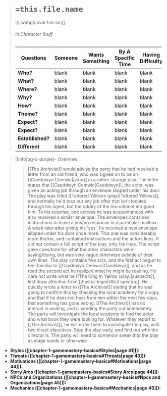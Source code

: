 
> # `=this.file.name`
> ![[.webp|cover hm-sm]]
> ###### In Character Stuff
> Questions |  Someone | Wants Something | By A Specific Time | Having Difficulty | Using | Because |
> ---|---|---|---|---|---|---|
> **Who?** | blank | blank | blank | blank | blank | blank | 
> **What?** | blank | blank | blank | blank | blank | blank | 
> **Where?** | blank | blank | blank | blank | blank | blank |
> **Why?** | blank | blank | blank | blank | blank | blank |
> **How?** | blank | blank | blank | blank | blank | blank | 
> **Theme?** | blank | blank | blank | blank | blank | blank | 
> **Expect?** | blank | blank | blank | blank | blank | blank |
> **Expect?** | blank | blank | blank | blank | blank | blank |
> **Established?** | blank | blank | blank | blank | blank | blank |
> **Different** | blank | blank | blank | blank | blank | blank |

> [!info|bg-c-purple]- Overview
>> [[The Archivist]] would advise the party that he had received a letter from an old friend, who was signed on to be an [[Caeddwyn Cemwic|actor]] in a rather strange play. The letter states that [[Caeddwyn Cemwic|Caeddwyn]], the actor, was given an acting job through an envelope slipped under his door. The play was titled [[Tattered Yellows (play)|Tattered Yellows]], and normally he'd toss out any job offer that isn't located through his agent, but the oddity of the recruitment intrigued him. To his surprise, one actress he was acquaintances with also received a similar envelope. The envelopes contained instructions to leave a yes/no response in a particular mailbox. A week later after giving his 'yes', he received a new envelope slipped under his door once more. This one was considerably more thicker, and contained instructions and the actors lines. It did not contain a full script of the play, only his lines. The script gave cues/tone for what the other characters were saying/doing, but was very vague otherwise outside of their own lines. The play contains five acts, and the first act begun to feel familiar to [[Caeddwyn Cemwic|Caeddwyn]], and as he read the second act he realized what he might be reading. He dare not write what he [[The King In Yellow (play)|suspects]], lest draw attention from [[hastur-logm|iillicit spectra]]. He quickly wrote a letter to [[The Archivist]] stating that he was going to confirm this by checking the local academy for a copy and that if he does not hear from him within the next few days, that something has gone wrong. [[The Archivist]] has no interest in waiting, and is sending the party out immediately. 
>>  The party will investigate the local academy to find the actor and what book they were looking for. 
>>  Whatever they report to [[The Archivist]], he will order them to investigate the play, with two direct objectives. Stop the play early, and find out who the director is. 
>>  The party will need to somehow sneak into the play as stage hands or otherwise
>



- **Styles ([[chapter-1-gamemastery-basics#Styles|page 41]]):** <!The overall vibe of your game, such as a gritty game, dungeon crawl, or high adventure. These frameworks offer guidelines for the number of sessions and types of encounters that work best.>
- **Threats ([[chapter-1-gamemastery-basics#Threats|page 43]]):** <!Thematic dangers to incorporate into your game, and ways to evoke them as you play. The style and threat are the core parts of your recipe.>
- **Motivations ([[chapter-1-gamemastery-basics#Motivations|page 44]]):** <!Determine more specifically what the opposition's goals and motivations are.>
- **Story Arcs ([[chapter-1-gamemastery-basics#Story Arcs|page 44]]):** <!This section gives you guidance on how to construct story arcs that will play out over your adventure and maybe beyond.>
- **NPCs and Organizations ([[chapter-1-gamemastery-basics#Npcs and Organizations|page 45]]):** <!The characters and factions you include should fit the theme.>
- **Mechanics ([[chapter-1-gamemastery-basics#Mechanics|page 45]]):** <!Your last step is adding in the individual creatures, hazards, treasure, and so on.>